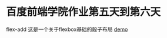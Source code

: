 # 百度前端学院作业第五天到第六天
 flex-add
这是一个关于flexbox基础的骰子布局
 [demo](https://github.com/mandaravarm/---------------/edit/master/resume_3.html)   
